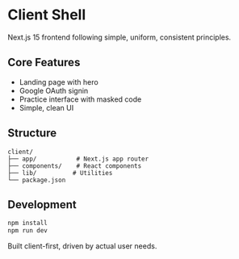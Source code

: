 # Client Shell

Next.js 15 frontend following simple, uniform, consistent principles.

## Core Features
- Landing page with hero
- Google OAuth signin  
- Practice interface with masked code
- Simple, clean UI

## Structure
```
client/
├── app/           # Next.js app router
├── components/    # React components  
├── lib/          # Utilities
└── package.json
```

## Development
```bash
npm install
npm run dev
```

Built client-first, driven by actual user needs.